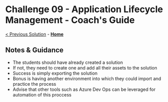# Challenge 09 - Application Lifecycle Management - Coach's Guide 

[< Previous Solution](./Solution-08.md) - **[Home](./README.md)**

## Notes & Guidance

- The students should have already created a solution
- If not, they need to create one and add all their assets to the solution
- Success is simply exporting the solution
- Bonus is having another environment into which they could import and practice the process
- Advise that other tools such as Azure Dev Ops can be leveraged for automation of this proccess
